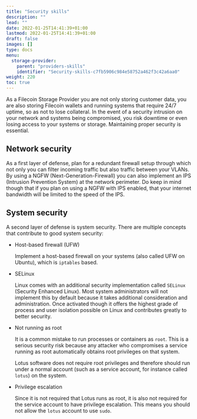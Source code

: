 ```yaml
---
title: "Security skills"
description: ""
lead: ""
date: 2022-01-25T14:41:39+01:00
lastmod: 2022-01-25T14:41:39+01:00
draft: false
images: []
type: docs
menu:
  storage-provider:
    parent: "providers-skills"
    identifier: "Security-skills-c7fb5906c984e58752a462f3c42a6aa0"
weight: 220
toc: true
---
```

As a Filecoin Storage Provider you are not only storing customer data, you are also storing Filecoin wallets and running systems that require 24/7 uptime, so as not to lose collateral. In the event of a security intrusion on your network and systems being compromised, you risk downtime or even losing access to your systems or storage. Maintaining proper security is essential.

## Network security

As a first layer of defense, plan for a redundant firewall setup through which not only you can filter incoming traffic but also traffic between your VLANs.
By using a NGFW (Next-Generation-Firewall) you can also implement an IPS (Intrusion Prevention System) at the network perimeter.
Do keep in mind though that if you plan on using a NGFW with IPS enabled, that your internet bandwidth will be limited to the speed of the IPS.

## System security

A second layer of defense is system security. There are multiple concepts that contribute to good system security:

- Host-based firewall (UFW)

  Implement a host-based firewall on your systems (also called UFW on Ubuntu), which is `iptables` based.

- SELinux

  Linux comes with an additional security implementation called `SELinux` (Security Enhanced Linux). Most system administrators will not implement this by default because it takes additional consideration and administration. Once activated though it offers the highest grade of process and user isolation possible on Linux and contributes greatly to better security.

- Not running as root

  It is a common mistake to run processes or containers as `root`. This is a serious security risk because any attacker who compromises a service running as root automatically obtains root privileges on that system.
  
  Lotus software does not require root privileges and therefore should run under a normal account (such as a service account, for instance called `lotus`) on the system.

- Privilege escalation

  Since it is not required that Lotus runs as root, it is also not required for the service account to have privilege escalation. This means you should not allow the `lotus` account to use `sudo`.
